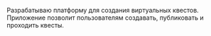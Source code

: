 Разрабатываю платформу для создания виртуальных квестов. 
Приложение позволит пользователям создавать, публиковать и проходить квесты. 
